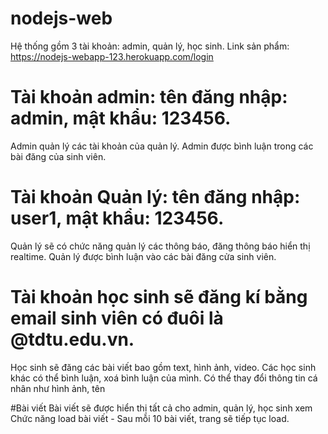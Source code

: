 # nodejs-web
Hệ thống gồm 3 tài khoản: admin, quản lý, học sinh.
Link sản phẩm: https://nodejs-webapp-123.herokuapp.com/login
# Tài khoản admin: tên đăng nhập: admin, mật khẩu: 123456.
Admin quản lý các tài khoản của quản lý.
Admin được bình luận trong các bài đăng của sinh viên.

# Tài khoản Quản lý: tên đăng nhập: user1, mật khẩu: 123456.
Quản lý sẽ có chức năng quản lý các thông báo, đăng thông báo hiển thị realtime.
Quản lý được bình luận vào các bài đăng cửa sinh viên.

# Tài khoản học sinh sẽ đăng kí bằng email sinh viên có đuôi là @tdtu.edu.vn.
Học sinh sẽ đăng các bài viết bao gồm text, hình ảnh, video.
Các học sinh khác có thể bình luận, xoá bình luận của mình.
Có thể thay đổi thông tin cá nhân như hình ảnh, tên

#Bài viết
Bài viết sẽ được hiển thị tất cả cho admin, quản lý, học sinh xem
Chức năng load bài viết - Sau mỗi 10 bài viết, trang sẽ tiếp tục load.
